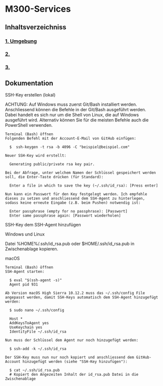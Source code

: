 # M300-Services

## Inhaltsverzeichniss 

### [1. Umgebung](Installation/Umgebung.md "1. Umgebung")

### [2.](Theorie/Übertragunsrate.md "2. Übertragunsrate, Verfügbarkeit")

### [3.](Theorie/WAN-Technologie.md "3. WAN-Technologie")

## Dokumentation
SSH-Key erstellen (lokal)

ACHTUNG: Auf Windows muss zuerst Git/Bash installiert werden. Anschliessend können die Befehle in der Git/Bash ausgeführt werden. Dabei handelt es sich nur um die Shell von Linux, die auf Windows ausgeführt wird. Alternativ können Sie für die meisten Befehle auch die PowerShell verwenden.

    Terminal (Bash) öffnen
    Folgenden Befehl mit der Account-E-Mail von GitHub einfügen:

      $  ssh-keygen -t rsa -b 4096 -C "beispiel@beispiel.com"

    Neuer SSH-Key wird erstellt:

      Generating public/private rsa key pair.

    Bei der Abfrage, unter welchem Namen der Schlüssel gespeichert werden soll, die Enter-Taste drücken (für Standard):

      Enter a file in which to save the key (~/.ssh/id_rsa): [Press enter]

    Nun kann ein Passwort für den Key festgelegt werden. Ich empfehle dieses zu setzen und anschliessend dem SSH-Agent zu hinterlegen, sodass keine erneute Eingabe (z.B. beim Pushen) notwendig ist:

      Enter passphrase (empty for no passphrase): [Passwort]
      Enter same passphrase again: [Passwort wiederholen]

SSH-Key dem SSH-Agent hinzufügen

Windows und Linux

Datei %HOME%/.ssh/id_rsa.pub oder $HOME/.ssh/id_rsa.pub in Zwischenablage kopieren.

macOS

    Terminal (Bash) öffnen
    SSH-Agent starten:

      $ eval "$(ssh-agent -s)"
      Agent pid 931

    Ab Version macOS High Sierra 10.12.2 muss das ~/.ssh/config File angepasst werden, damit SSH-Keys automatisch dem SSH-Agent hinzugefügt werden:

      $ sudo nano ~/.ssh/config
      
      Host *
      AddKeysToAgent yes
      UseKeychain yes
      IdentityFile ~/.ssh/id_rsa

    Nun muss der Schlüssel dem Agent nur noch hinzugefügt werden:

      $ ssh-add -k ~/.ssh/id_rsa

    Der SSH-Key muss nun nur noch kopiert und anschliessend dem GitHub-Account hinzugefügt werden (siehe "SSH-Key hinzufügen"):

      $ cat ~/.ssh/id_rsa.pub
      # Kopiert den Angezeiten Inhalt der id_rsa.pub Datei in die Zwischenablage
